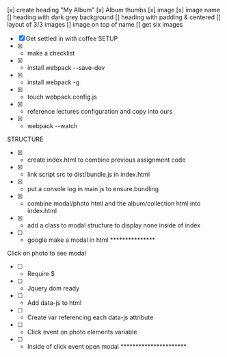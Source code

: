[x] create heading "My Album"
     [x] Album thumbs
        [x] image
        [x] image name
     [] heading with dark grey background
     [] heading with padding & centered
     [] layout of 3/3 images
     [] image on top of name
     [] get six images

<!-- Checklist for 4.2 NPM -->
- [x] Get settled in with coffee
SETUP
- [x] - make a checklist
- [x] - install webpack --save-dev
- [x] - install webpack -g
- [x] - touch webpack.config.js
- [x] - reference lectures configuration and copy into ours
- [x] - webpack --watch

STRUCTURE
- [x] - create index.html to combine previous assignment code
- [x] - link script src to dist/bundle.js in index.html
- [x] - put a console log in main js to ensure bundling
- [x] - combine modal/photo html and the album/collection html into index.html
- [x] - add a class to modal structure to display none inside of index
- [ ] - google make a modal in html ***************

Click on photo to see modal
- [ ] - Require $
- [ ] - Jquery dom ready
- [ ] - Add data-js to html
- [ ] - Create var referencing each data-js attribute
- [ ] - Click event on photo elements variable
- [ ] - Inside of click event open modal **********************
